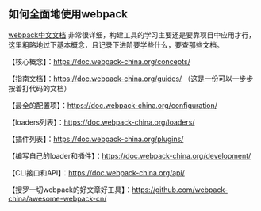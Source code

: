 ## 如何全面地使用webpack

[webpack中文文档](https://doc.webpack-china.org) 非常很详细，构建工具的学习主要还是要靠项目中应用才行，这里粗略地过下基本概念，且记录下进阶要学些什么，要查那些文档。



【核心概念】：https://doc.webpack-china.org/concepts/

【指南文档】：https://doc.webpack-china.org/guides/ （这是一份可以一步步按着打代码的文档）

【最全的配置项】：https://doc.webpack-china.org/configuration/

【loaders列表】：https://doc.webpack-china.org/loaders/

【插件列表】：https://doc.webpack-china.org/plugins/

【编写自己的loader和插件】：https://doc.webpack-china.org/development/

【CLI接口和API】：https://doc.webpack-china.org/api/

【搜罗一切webpack的好文章好工具】：https://github.com/webpack-china/awesome-webpack-cn/